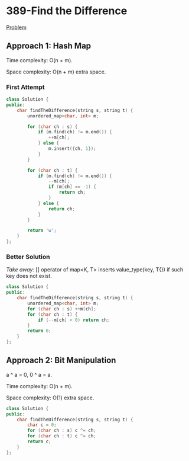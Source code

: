 # 389-Find the Difference

[Problem](https://leetcode.com/problems/find-the-difference/)

## Approach 1: Hash Map

Time complexity: O(n + m).

Space complexity: O(n + m) extra space.

### First Attempt

```c++
class Solution {
public:
    char findTheDifference(string s, string t) {
        unordered_map<char, int> m;

        for (char ch : s) {
            if (m.find(ch) != m.end()) {
                ++m[ch];
            } else {
                m.insert({ch, 1});
            }
        }

        for (char ch : t) {
            if (m.find(ch) != m.end()) {
                --m[ch];
                if (m[ch] == -1) {
                    return ch;
                }
            } else {
                return ch;
            }
        }

        return 'w';
    }
};
```

### Better Solution

*Take away:* [] operator of map<K, T> inserts value_type(key, T{}) if such key does not exist.

```c++
class Solution {
public:
    char findTheDifference(string s, string t) {
        unordered_map<char, int> m;
        for (char ch : s) ++m[ch];
        for (char ch : t) {
            if (--m[ch] < 0) return ch;
        }
        return 0;
    }
};
```

## Approach 2: Bit Manipulation

a ^ a = 0, 0 ^ a = a.

Time complexity: O(n + m).

Space complexity: O(1) extra space.

```c++
class Solution {
public:
    char findTheDifference(string s, string t) {
        char c = 0;
        for (char ch : s) c ^= ch;
        for (char ch : t) c ^= ch;
        return c;
    }
};
```
